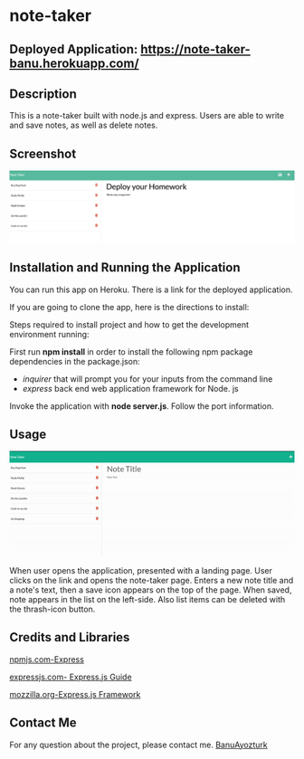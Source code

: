 # note-taker

## Deployed Application: https://note-taker-banu.herokuapp.com/

## Description

This is a note-taker built with node.js and express.  Users are able to write and save notes, as well as delete notes. 

## Screenshot

![app-image](./images/screenshot.png)

## Installation and Running the Application

You can run this app on Heroku. There is a link for the deployed application.

If you are going to clone the app, here is the directions to install:

Steps required to install project and how to get the development environment running:

First run **npm install** in order to install the following npm package dependencies in the package.json:

- <i>inquirer</i> that will prompt you for your inputs from the command line
- <i>express</i> back end web application framework for Node. js 


Invoke the application with **node server.js**. Follow the port information.



## Usage

![html-walkthrough](./images/screenrec.gif)

When user opens the application, presented with a landing page. 
User clicks on the link and opens the note-taker page. Enters a new note title and a note's text, then a save icon appears on the top of the page. When saved, note appears in the list on the left-side. Also list items can be deleted with the thrash-icon button.


## Credits and Libraries

 [npmjs.com-Express](https://www.npmjs.com/package/express)

 [expressjs.com- Express.js Guide](https://expressjs.com/)

 [mozzilla.org-Express.js Framework](https://developer.mozilla.org/en-US/docs/Learn/Server-side/Express_Nodejs)


 ## Contact Me
For any question about the project, please contact me.
[BanuAyozturk](mailto:bnyksl@gmail.com)




